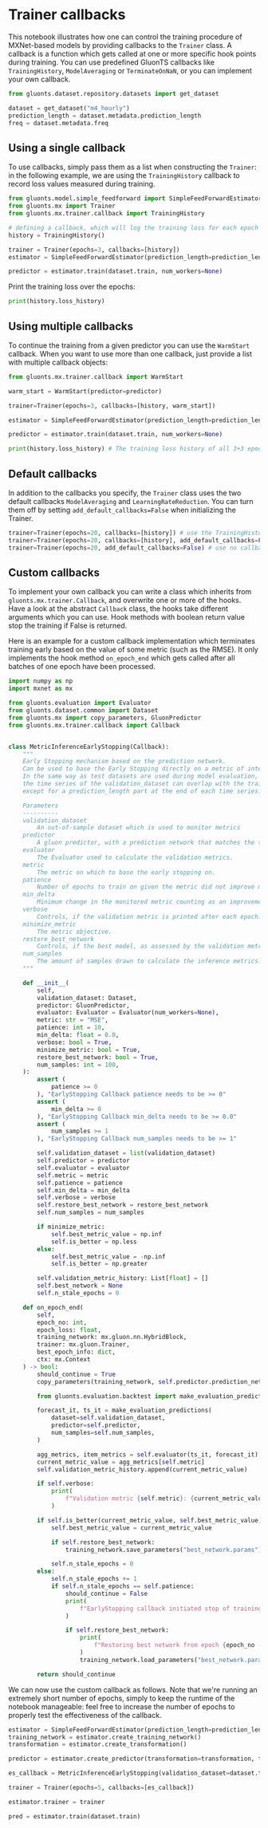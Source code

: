 # Trainer callbacks

This notebook illustrates how one can control the training procedure of MXNet-based models by providing callbacks to the `Trainer` class.
A callback is a function which gets called at one or more specific hook points during training.
You can use predefined GluonTS callbacks like `TrainingHistory`, `ModelAveraging` or `TerminateOnNaN`, or you can implement your own callback.

```python
from gluonts.dataset.repository.datasets import get_dataset

dataset = get_dataset("m4_hourly")
prediction_length = dataset.metadata.prediction_length
freq = dataset.metadata.freq
```

## Using a single callback

To use callbacks, simply pass them as a list when constructing the `Trainer`:
in the following example, we are using the `TrainingHistory` callback to record loss values measured during training.

```python
from gluonts.model.simple_feedforward import SimpleFeedForwardEstimator
from gluonts.mx import Trainer
from gluonts.mx.trainer.callback import TrainingHistory

# defining a callback, which will log the training loss for each epoch
history = TrainingHistory()

trainer = Trainer(epochs=3, callbacks=[history])
estimator = SimpleFeedForwardEstimator(prediction_length=prediction_length trainer=trainer)

predictor = estimator.train(dataset.train, num_workers=None)
```

Print the training loss over the epochs:

```python
print(history.loss_history)
```

## Using multiple callbacks

To continue the training from a given predictor you can use the `WarmStart` callback.
When you want to use more than one callback, just provide a list with multiple callback objects:

```python
from gluonts.mx.trainer.callback import WarmStart

warm_start = WarmStart(predictor=predictor)

trainer=Trainer(epochs=3, callbacks=[history, warm_start])

estimator = SimpleFeedForwardEstimator(prediction_length=prediction_length, trainer=trainer)

predictor = estimator.train(dataset.train, num_workers=None)
```

```python
print(history.loss_history) # The training loss history of all 3+3 epochs we trained the model for
```

## Default callbacks

In addition to the callbacks you specify, the `Trainer` class uses the two default callbacks `ModelAveraging` and `LearningRateReduction`.
You can turn them off by setting `add_default_callbacks=False` when initializing the Trainer.

```python
trainer=Trainer(epochs=20, callbacks=[history]) # use the TrainingHistory Callback and the default callbacks.
trainer=Trainer(epochs=20, callbacks=[history], add_default_callbacks=False) # use only the TrainingHistory Callback
trainer=Trainer(epochs=20, add_default_callbacks=False) # use no callback at all
```

## Custom callbacks

To implement your own callback you can write a class which inherits from `gluonts.mx.trainer.Callback`, and overwrite one or more of the hooks.
Have a look at the abstract `Callback` class, the hooks take different arguments which you can use. 
Hook methods with boolean return value stop the training if False is returned.

Here is an example for a custom callback implementation which terminates training early based on the value of some metric (such as the RMSE).
It only implements the hook method `on_epoch_end` which gets called after all batches of one epoch have been processed.

```python
import numpy as np
import mxnet as mx

from gluonts.evaluation import Evaluator
from gluonts.dataset.common import Dataset
from gluonts.mx import copy_parameters, GluonPredictor
from gluonts.mx.trainer.callback import Callback


class MetricInferenceEarlyStopping(Callback):
    """
    Early Stopping mechanism based on the prediction network.
    Can be used to base the Early Stopping directly on a metric of interest, instead of on the training/validation loss.
    In the same way as test datasets are used during model evaluation,
    the time series of the validation_dataset can overlap with the train dataset time series,
    except for a prediction_length part at the end of each time series.

    Parameters
    ----------
    validation_dataset
        An out-of-sample dataset which is used to monitor metrics
    predictor
        A gluon predictor, with a prediction network that matches the training network
    evaluator
        The Evaluator used to calculate the validation metrics.
    metric
        The metric on which to base the early stopping on.
    patience
        Number of epochs to train on given the metric did not improve more than min_delta.
    min_delta
        Minimum change in the monitored metric counting as an improvement
    verbose
        Controls, if the validation metric is printed after each epoch.
    minimize_metric
        The metric objective.
    restore_best_network
        Controls, if the best model, as assessed by the validation metrics is restored after training.
    num_samples
        The amount of samples drawn to calculate the inference metrics.
    """

    def __init__(
        self,
        validation_dataset: Dataset,
        predictor: GluonPredictor,
        evaluator: Evaluator = Evaluator(num_workers=None),
        metric: str = "MSE",
        patience: int = 10,
        min_delta: float = 0.0,
        verbose: bool = True,
        minimize_metric: bool = True,
        restore_best_network: bool = True,
        num_samples: int = 100,
    ):
        assert (
            patience >= 0
        ), "EarlyStopping Callback patience needs to be >= 0"
        assert (
            min_delta >= 0
        ), "EarlyStopping Callback min_delta needs to be >= 0.0"
        assert (
            num_samples >= 1
        ), "EarlyStopping Callback num_samples needs to be >= 1"

        self.validation_dataset = list(validation_dataset)
        self.predictor = predictor
        self.evaluator = evaluator
        self.metric = metric
        self.patience = patience
        self.min_delta = min_delta
        self.verbose = verbose
        self.restore_best_network = restore_best_network
        self.num_samples = num_samples

        if minimize_metric:
            self.best_metric_value = np.inf
            self.is_better = np.less
        else:
            self.best_metric_value = -np.inf
            self.is_better = np.greater

        self.validation_metric_history: List[float] = []
        self.best_network = None
        self.n_stale_epochs = 0

    def on_epoch_end(
        self,
        epoch_no: int,
        epoch_loss: float,
        training_network: mx.gluon.nn.HybridBlock,
        trainer: mx.gluon.Trainer,
        best_epoch_info: dict,
        ctx: mx.Context
    ) -> bool:
        should_continue = True
        copy_parameters(training_network, self.predictor.prediction_net)

        from gluonts.evaluation.backtest import make_evaluation_predictions

        forecast_it, ts_it = make_evaluation_predictions(
            dataset=self.validation_dataset,
            predictor=self.predictor,
            num_samples=self.num_samples,
        )

        agg_metrics, item_metrics = self.evaluator(ts_it, forecast_it)
        current_metric_value = agg_metrics[self.metric]
        self.validation_metric_history.append(current_metric_value)

        if self.verbose:
            print(
                f"Validation metric {self.metric}: {current_metric_value}, best: {self.best_metric_value}"
            )

        if self.is_better(current_metric_value, self.best_metric_value):
            self.best_metric_value = current_metric_value

            if self.restore_best_network:
                training_network.save_parameters("best_network.params")

            self.n_stale_epochs = 0
        else:
            self.n_stale_epochs += 1
            if self.n_stale_epochs == self.patience:
                should_continue = False
                print(
                    f"EarlyStopping callback initiated stop of training at epoch {epoch_no}."
                )

                if self.restore_best_network:
                    print(
                        f"Restoring best network from epoch {epoch_no - self.patience}."
                    )
                    training_network.load_parameters("best_network.params")

        return should_continue
```

We can now use the custom callback as follows.
Note that we're running an extremely short number of epochs, simply to keep the runtime of the notebook manageable:
feel free to increase the number of epochs to properly test the effectiveness of the callback.

```python
estimator = SimpleFeedForwardEstimator(prediction_length=prediction_length)
training_network = estimator.create_training_network()
transformation = estimator.create_transformation()

predictor = estimator.create_predictor(transformation=transformation, trained_network=training_network)

es_callback = MetricInferenceEarlyStopping(validation_dataset=dataset.test, predictor=predictor, metric="MSE")

trainer = Trainer(epochs=5, callbacks=[es_callback])

estimator.trainer = trainer

pred = estimator.train(dataset.train)
```